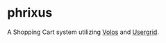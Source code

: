 phrixus
=======

A Shopping Cart system utilizing [Volos](https://github.com/apigee/volos) and [Usergrid](https://github.com/usergrid/usergrid).
